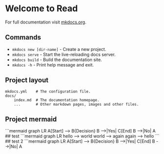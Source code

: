# Welcome to Read

For full documentation visit [mkdocs.org](https://www.mkdocs.org).

## Commands

* `mkdocs new [dir-name]` - Create a new project.
* `mkdocs serve` - Start the live-reloading docs server.
* `mkdocs build` - Build the documentation site.
* `mkdocs -h` - Print help message and exit.

## Project layout

    mkdocs.yml    # The configuration file.
    docs/
        index.md  # The documentation homepage.
        ...       # Other markdown pages, images and other files.
## Project mermaid
   <div class="mermaid"> ```mermaid
graph LR
  A[Start] --> B{Decision}
  B -->|Yes| C[End]
  B -->|No| A    </div>
## test
    ```mermaid graph LR
    hello --> world
    world --> again
    again --> hello ```
 ## test 2
 ```mermaid
graph LR
  A[Start] --> B{Decision}
  B -->|Yes| C[End]
  B -->|No| A   